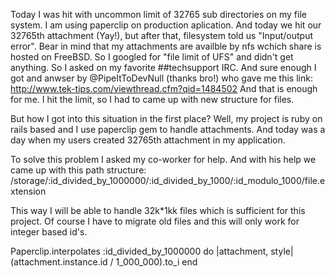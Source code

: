 Today I was hit with uncommon limit of 32765 sub directories on my file
system. I am using paperclip on production aplication. And today we hit
our 32765th attachment (Yay!), but after that, filesystem told us
"Input/output error". Bear in mind that my attachments are availble by
nfs wchich share is hosted on FreeBSD. So I googled for "file limit of
UFS" and didn't get anything. So I asked on my favorite ##techsupport
IRC. And sure enough I got and anwser by @PipeItToDevNull (thanks bro!)
who gave me this link:
http://www.tek-tips.com/viewthread.cfm?qid=1484502 And that is enough
for me. I hit the limit, so I had to came up with new structure for files.

But how I got into this situation in the first place? Well, my project
is ruby on rails based and I use paperclip gem to handle attachments.
And today was a day when my users created 32765th attachment in my
application.

To solve this problem I asked my co-worker for help. And with his help
we came up with this path structure:
/storage/:id_divided_by_1000000/:id_divided_by_1000/:id_modulo_1000/file.extension

This way I will be able to handle 32k*1kk files which is sufficient for
this project. Of course I have to migrate old files and this will only
work for integer based id's.

Paperclip.interpolates :id_divided_by_1000000 do |attachment, style|
(attachment.instance.id / 1_000_000).to_i
end